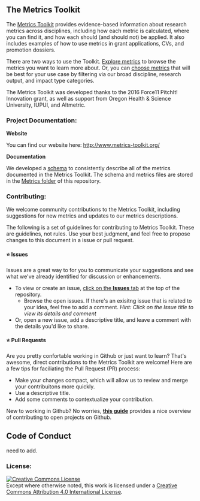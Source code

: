 ## The Metrics Toolkit

The [Metrics Toolkit](http://www.metrics-toolkit.org/) provides evidence-based information about research metrics across disciplines, including how each metric is calculated, where you can find it, and how each should (and should not) be applied.  It also includes examples of how to use metrics in grant applications, CVs, and promotion dossiers.

There are two ways to use the Toolkit. [Explore metrics](http://www.metrics-toolkit.org/explore-metrics/) to browse the metrics you want to learn more about. Or, you can [choose metrics](http://www.metrics-toolkit.org/choose-metrics/) that will be best for your use case by filtering via our broad discipline, research output, and impact type categories. 

The Metrics Toolkit was developed thanks to the 2016 Force11 PitchIt! Innovation grant, as well as support from Oregon Health & Science University, IUPUI, and Altmetric.

### Project Documentation:
**Website**

You can find our website here: http://www.metrics-toolkit.org/

**Documentation**

We developed a [schema](http://www.metrics-toolkit.org/about/metric-description-schema/) to consistently describe all of the metrics documented in the Metrics Toolkit.  The schema and metrics files are stored in the [Metrics folder](https://github.com/Metrics-Toolkit/Metrics-Toolkit/tree/master/Metrics) of this repository.  

### Contributing:
We welcome community contributions to the Metrics Toolkit, including suggestions for new metrics and updates to our metrics descriptions.

The following is a set of guidelines for contributing to Metrics Toolkit. These are guidelines, not rules. Use your best judgment, and feel free to propose changes to this document in a issue or pull request.

#### :star: Issues

Issues are a great way to for you to communicate your suggestions and see what we've already identified for discussion or enhancements.

* To view or create an issue, [click on the **Issues** tab](https://github.com/Metrics-Toolkit/Metrics-Toolkit/issues) at the top of the repository.  
  *  Browse the open issues.  If there's an exisitng issue that is related to your idea, feel free to add a comment. *Hint:  Click on the Issue title to view its details and comment*
* Or, open a new issue, add a descriptive title, and leave a comment with the details you'd like to share.

#### :star: Pull Requests

Are you pretty confortable working in Github or just want to learn?  That's awesome, direct contributions to the Metrics Toolkit are welcome!  Here are a few tips for faciliating the Pull Request (PR) process:

* Make your changes compact, which will allow us to review and merge your contribuitons more quickly.
* Use a descriptive title.
* Add some comments to contextualize your contribution.  

New to working in Github?  No worries, **[this guide](https://opensource.guide/how-to-contribute/#how-to-submit-a-contribution)** provides a nice overview of contributing to open projects on Github.  

## Code of Conduct

need to add.

### License: 
<a rel="license" href="http://creativecommons.org/licenses/by/4.0/"><img alt="Creative Commons License" style="border-width:0" src="https://i.creativecommons.org/l/by/4.0/80x15.png" /></a><br />Except where otherwise noted, this work is licensed under a <a rel="license" href="http://creativecommons.org/licenses/by/4.0/">Creative Commons Attribution 4.0 International License</a>.
